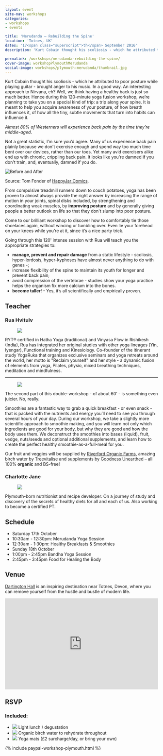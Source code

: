 ```yaml
---
layout: event
site-nav: workshops
categories:
- workshops
- events

title: 'Merudanda — Rebuilding the Spine'
location: 'Totnes, UK'
dates: '17<span class="superscript">th</span> September 2016'
description: 'Kurt Cobain thought his scoliosis - which he attributed to poor posture while playing guitar - brought anger to his music. In a good way. An interesting approach to Nirvana, eh? Well, we think having a healthy back is just so much better.'

permalink: /workshops/merudanda-rebuilding-the-spine/
cover-image: workshopPlymouthMerudanda
social-image: workshops/plymouth-merudanda/thumbnail.jpg
---
```


Kurt Cobain thought his scoliosis - which he attributed to poor posture while playing guitar - brought anger to his music. In a good way. An interesting approach to Nirvana, eh? Well, we think having a healthy back is just so much better. Hence during this 120-minute yoga fusion workshop, we’re planning to take you on a special kind of trip: a trip along your spine. It is meant to help you acquire awareness of your posture, of how breath influences it, of how all the tiny, subtle movements that turn into habits can influence it. 

*Almost 80% of Westerners will experience back pain by the time they’re middle-aged*.

Not a great statistic, I’m sure you’d agree. Many of us experience back pain plainly because we don't exercise enough and spend way too much time bent over our devices, rather than our toes. Yet many avid exercisers alike end up with chronic, crippling back pain. It looks like you're damned if you don't train, and, eventually, damned if you do.

![Before and After][before-after]
<figcaption>Source: Tom Fonder of <a href="http://www.happyjar.com/comic/back-probs/">HappyJar Comics</a>.</figcaption>

From compulsive treadmill runners down to couch potatoes, yoga has been proven to almost always provide the right answer by increasing the range of motion in your joints, spinal disks included, by strengthening and coordinating weak muscles, by **improving posture** and by generally giving people a better outlook on life so that they don't slump into poor posture. 

Come to our brilliant workshop to discover how to comfortably tie those shoelaces again, without wincing or tumbling over. Even lie your forehead on your knees while you’re at it, since it’s a nice party trick. 

Going through this 120' intense session with Rua will teach you the appropriate strategies to:

<ul class="list-bullets">
	<li><strong>manage, prevent and repair damage</strong> from a static lifestyle - scoliosis, hyper-lordosis, hyper-kyphoses have almost never anything to do with genes -;</li>
	<li>increase flexibility of the spine to maintain its youth for longer and prevent back pain;</li>
	<li>avoid compression of the vertebrae - studies show your yoga practice helps the organism fix more calcium into the bones.</li>
	<li><strong>become taller</strong>! - Yes, it’s all scientifically and empirically proven.</li>
</ul>

## Teacher

### Rua Hvitulv

<div class="m-blog-imageWrapper">
	<figure class="m-blog-image image-small">
		<img src="/assets/images/about/rua.jpg">
	</figure>
</div>

RYT® certified in Hatha Yoga (traditional) and Vinyasa Flow in Rishikesh (India), Rua has integrated her original studies with other yoga lineages (Yin, Iyengar), Functional training and Kinesiology. Co-founder of the itinerant study YogaRuka that organizes exclusive seminars and yoga retreats around the world, her motto is "Reclaim yourself" and her style - a dynamic fusion of elements from yoga, Pilates, physio, mixed breathing techniques, meditation and mindfulness.

___________________

<div class="m-blog-imageWrapper">
	<figure class="m-blog-image image-small right">
		<img src="/assets/images/workshops/plymouth-merudanda/smoothie.jpg">
	</figure>
</div>

The second part of this double-workshop - of about 60’ - is something even juicier. No, really. 

Smoothies are a fantastic way to grab a quick breakfast - or even snack - that is packed with the nutrients and energy you’ll need to see you through several hours of your day. During our workshop, we take a slightly more scientific approach to smoothie making, and you will learn not only which ingredients are good for your body, but why they are good and how the body uses them. We deconstruct the smoothies into bases (liquid), fruit, vedge, nuts/seeds and optional additional supplements, and learn how to create the perfect healthy smoothie-as-a-full-meal for you. 

Our fruit and veggies will be supplied by [Riverford Organic Farms](http://www.riverford.co.uk/), amazing birch water by [Treevitalise](http://www.treevitalise.com/) and supplements by [Goodness Unearthed](http://www.potatogoodness.com/) – all 100% **organic** and BS-free!

### Charlotte Jane

<div class="m-blog-imageWrapper">
	<figure class="m-blog-image image-small">
		<img src="/assets/images/workshops/plymouth-merudanda/charlotte.jpg">
	</figure>
</div>

Plymouth-born nutritionist and recipe developer. On a journey of study and discovery of the secrets of healthy diets for all and each of us. Also working to become a certified PT.

## Schedule

<ul class="m-schedule">
	<li class="m-schedule-title">Saturday 17th October</li>
	<li><span class="m-schedule-time">10:30am - 12:30pm:</span> Merudanda Yoga Session</li>
	<li><span class="m-schedule-time">12:30am - 1:30pm:</span> Healthy Breakfasts & Smoothies</li>
	<li class="m-schedule-title margin-top-lg">Sunday 18th October</li>
	<li><span class="m-schedule-time">1:00pm - 2:45pm</span> Bandha Yoga Session</li>
	<li><span class="m-schedule-time">2:45pm - 3:45pm</span> Food for Healing the Body</li>
</ul>

## Venue

[Dartington Hall](https://goo.gl/maps/c4bv1NjBy9J2) is an inspiring destination near Totnes, Devon, where you can remove yourself from the hustle and bustle of modern life.

<iframe src="https://www.google.com/maps/embed?pb=!1m18!1m12!1m3!1d2540.408482882613!2d-3.698362084356603!3d50.4521176951259!2m3!1f0!2f0!3f0!3m2!1i1024!2i768!4f13.1!3m3!1m2!1s0x486d1ccd8364e3eb%3A0x6542dfeeb1f8fa22!2sDartington+Hall%2C+Totnes+TQ9+6ED%2C+UK!5e0!3m2!1sen!2sau!4v1472899660929" width="100%" height="300" frameborder="0" style="border:0" allowfullscreen></iframe>

## RSVP

<div class="row">
	<div class="col-sm-push-2 col-sm-8 col-md-push-3 col-md-6">
		<h3>Included:</h3>
		<ul class="m-prices-includedList list-unstyled margin-top-xs">
			<li>
				<img src="/assets/icons/check.svg">
				Light lunch / degustation
			</li>
			<li>
				<img src="/assets/icons/check.svg">
				Organic birch water to rehydrate throughout
			</li>
			<li>
				<img src="/assets/icons/check.svg">
				Yoga mats (£2 surcharge/day, or bring your own)
			</li>
		</ul>
	</div>
</div>

{% include paypal-workshop-plymouth.html %}

[before-after]: /assets/images/workshops/plymouth-merudanda/cartoon.png